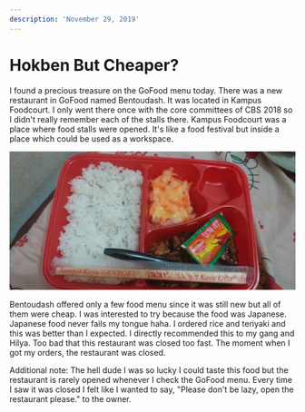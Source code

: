 ```yaml
---
description: 'November 29, 2019'
---
```


# Hokben But Cheaper?

I found a precious treasure on the GoFood menu today. There was a new restaurant in GoFood named Bentoudash. It was located in Kampus Foodcourt. I only went there once with the core committees of CBS 2018 so I didn't really remember each of the stalls there. Kampus Foodcourt was a place where food stalls were opened. It's like a food festival but inside a place which could be used as a workspace.

![](../../.gitbook/assets/unpad-blog_191231_0032.jpg)

Bentoudash offered only a few food menu since it was still new but all of them were cheap. I was interested to try because the food was Japanese. Japanese food never fails my tongue haha. I ordered rice and teriyaki and this was better than I expected. I directly recommended this to my gang and Hilya. Too bad that this restaurant was closed too fast. The moment when I got my orders, the restaurant was closed.

Additional note: The hell dude I was so lucky I could taste this food but the restaurant is rarely opened whenever I check the GoFood menu. Every time I saw it was closed I felt like I wanted to say, "Please don't be lazy, open the restaurant please." to the owner.

